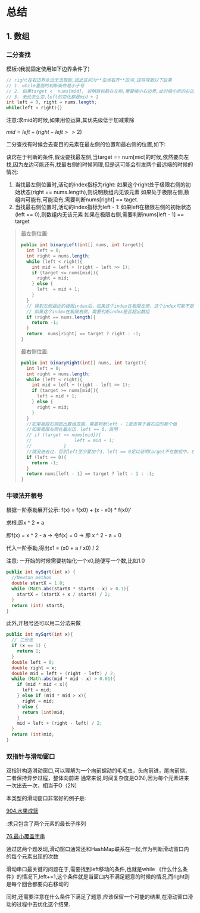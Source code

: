 # 总结

## 1. 数组

### 二分查找

模板:(我就固定使用如下边界条件了)

```java
// right在右边界永远无法取到,因此区间为**左闭右开**区间,这将导致以下后果
// 1. while里面的判断条件是小于号
// 2. 如果target <  nums[mid], 说明目标数在左侧,需要缩小右边界,此时缩小后的右边界依旧无法取到,因此right = // mid
// 3. 无论怎么变,left的变化都是mid + 1
int left = 0, right = nums.length;
while(left < right){}
```

注意:求mid的时候,如果用位运算,其优先级低于加减乘除

$mid = left + (right - left >> 2)$

二分查找有时候会去查目的元素在最左侧的位置和最右侧的位置,如下:

诀窍在于判断的条件,假设要找最左侧,当target == num[mid]的时候,依然要向左找,因为左边可能还有,找最右侧的时候同理,但是这可能会引发两个最远端的时候的情况:

1. 当找最左侧位置时,活动的index指标为right: 如果这个right处于极限右侧的初始状态(right == nums.length),则说明数组内无该元素   如果处于极限左侧,数组内可能有,可能没有,需要判断nums[right] == taget.
2. 当找最右侧位置时,活动的index指标为left - 1:  如果left在极限左侧的初始状态(left == 0),则数组内无该元素  如果在极限右侧,需要判断nums[left - 1] == target

> 最左侧位置:
>
> ```java
> public int binaryLeft(int[] nums, int target){
>   int left = 0;
>   int right = nums.length;
>   while (left < right){
>     int mid = left + (right - left >> 1);
>     if (target <= nums[mid]){
>       right = mid;
>     } else {
>       left  = mid + 1;
>     }
>   }
>   // 得到左侧逼近的极限index后，如果这个index在极限左侧，这个index可能不是nums里面的数字，需要判断这个index的值和target是否相等
>   // 如果这个index在极限右侧，需要判断index是否超出数组
>   if (right == nums.length){
>     return -1;
>   }
>   return  nums[right] == target ? right : -1;
> }
> ```
>
> 最右侧位置:
>
> ```java
> public int binaryRight(int[] nums, int target){
>   int left = 0;
>   int right = nums.length;
>   while (left < right){
>     int mid = left + (right - left >> 1);
>     if (target >= nums[mid]){
>       left = mid + 1;
>     } else {
>       right = mid;
>     }
>   }
>   //如果极限右侧超出数组范围，需要判断left - 1是否等于最右边的那个值
>   //如果极限右侧在最左边，left == 0，说明
>   // if (target >= nums[mid]){
>   //                left = mid + 1;
>   //            }
>   //就没进去过，否则left至少要加个1，left == 0足以证明target不在数组中，在数组左侧，直接返回-1
>   if (left == 0){
>     return -1;
>   }
>   return nums[left - 1] == target ? left - 1 : -1;
> }
> ```



### 牛顿法开根号

根据一阶泰勒展开公示: f(x) = f(x0) + (x - x0) * f(x0)'

求根.即x ^ 2 = a

即f(x) = x ^ 2 - a  -> 令f(x) = 0  -> 即  x ^ 2 - a = 0

代入一阶泰勒,得出x1 = (x0 + a / x0) / 2

注意: 一开始的时候需要初始化一个x0,随便写一个数,比如1.0

```java
public int mySqrt(int x) {
  //Newton methos
  double startX = 1.0;
  while (Math.abs(startX * startX - x) > 0.1){
    startX = (startX + x / startX) / 2;
  }
  return (int) startX;
}
```

此外,开根号还可以用二分法来做

```java
public int mySqrt(int x){
  // 二分法
  if (x == 1) {
    return 1;
  }
  double left = 0;
  double right = x;
  double mid = left + (right - left) / 2;
  while (Math.abs(mid * mid - x) > 0.01){
    if (mid * mid < x){
      left = mid;
    } else if (mid * mid > x){
      right = mid;
    } else {
      return (int)mid;
    }
    mid = left + (right - left) / 2;
  }
  return (int)mid;
}
```



### 双指针与滑动窗口

双指针构造滑动窗口,可以理解为一个向前蠕动的毛毛虫，头向前进，尾向前缩，二者保持异步过程，整体向前进
通常来说,时间复杂度是O(N),因为每个元素进来一次出去一次，相当于O（2N）

本类型的滑动窗口非常好的例子是:

[904.水果成篮](https://leetcode-cn.com/problems/fruit-into-baskets/)

:求只包含了两个元素的最长子序列

[76.最小覆盖字串](https://leetcode-cn.com/problems/minimum-window-substring/)

通过这两个题发现,滑动窗口通常还和HashMap联系在一起,作为判断滑动窗口内的每个元素出现的次数

滑动串口最关键的问题在于,需要找到left移动的条件,也就是while 《什么什么条件》的情况下,left+=1,这个条件就是当窗口内不满足题意的时候的情况,而right则是每个回合都要向右移动的

同时,还需要注意在什么条件下满足了题意,应该保留一个可能的结果,在滑动窗口滑动的过程中去优化这个结果.









